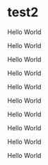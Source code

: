 # test2

Hello World

Hello World

Hello World
Hello World
Hello World
Hello World
Hello World
Hello World
Hello World
Hello World
